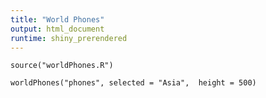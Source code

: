 ```yaml
---
title: "World Phones"
output: html_document
runtime: shiny_prerendered
---
```


```{r, context="setup", include=FALSE}
source("worldPhones.R")
```

```{r, echo=FALSE}
worldPhones("phones", selected = "Asia",  height = 500)
```
